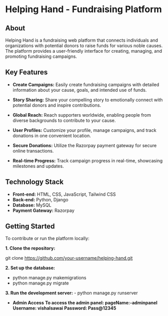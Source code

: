 # Helping Hand - Fundraising Platform

## About

Helping Hand is a fundraising web platform that connects individuals and organizations with potential donors to raise funds for various noble causes. The platform provides a user-friendly interface for creating, managing, and promoting fundraising campaigns.

## Key Features

- **Create Campaigns:** Easily create fundraising campaigns with detailed information about your cause, goals, and intended use of funds.

- **Story Sharing:** Share your compelling story to emotionally connect with potential donors and inspire contributions.

- **Global Reach:** Reach supporters worldwide, enabling people from diverse backgrounds to contribute to your cause.

- **User Profiles:** Customize your profile, manage campaigns, and track donations in one convenient location.

- **Secure Donations:** Utilize the Razorpay payment gateway for secure online transactions.

- **Real-time Progress:** Track campaign progress in real-time, showcasing milestones and updates.

## Technology Stack

- **Front-end:** HTML, CSS, JavaScript, Tailwind CSS
- **Back-end:** Python, Django
- **Database:** MySQL
- **Payment Gateway:** Razorpay

## Getting Started

To contribute or run the platform locally:

**1. Clone the repository:**
   
   git clone https://github.com/your-username/helping-hand.git 
   
**2. Set up the database:**
   - python manage.py makemigrations
   - python manage.py migrate

**3. Run the development server:**
    - python manage.py runserver


   -  **Admin Access**
**To access the admin panel: pageName:-adminpanel**
**Username: vishalsawai**
**Password: Pass@12345**
   




